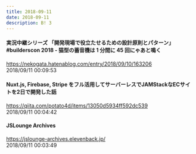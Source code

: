 ```yaml
---
title: 2018-09-11
date: 2018-09-11
description: B! 3
---
```


#### 実況中継シリーズ 「開発現場で役立たせるための設計原則とパターン」 #builderscon 2018 - 猫型の蓄音機は 1 分間に 45 回にゃあと鳴く
https://nekogata.hatenablog.com/entry/2018/09/10/163206<br>
2018/09/11 00:09:53<br>


#### Nuxt.js, Firebase, Stripe をフル活用してサーバーレスでJAMStackなECサイトを2日で開発した話
https://qiita.com/potato4d/items/13050d5934ff592dc539<br>
2018/09/11 00:04:42<br>


#### JSLounge Archives
https://jslounge-archives.elevenback.jp/<br>
2018/09/11 00:03:49<br>


